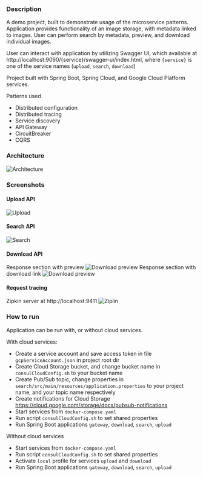 ### Description
A demo project, built to demonstrate usage of the microservice patterns.
Application provides functionality of an image storage, with metadata linked to images. 
User can perform search by metadata, preview, and download individual images.

User can interact with application by utilizing Swagger UI, which available at
http://localhost:9090/{service}/swagger-ui/index.html, where `{service}` is one of the service names (`upload`, `search`, `download`) 

Project built with Spring Boot, Spring Cloud, and Google Cloud Platform services.

Patterns used
- Distributed configuration
- Distributed tracing
- Service discovery
- API Gateway
- CircuitBreaker
- CQRS

### Architecture
![Architecture](.readmeResources/architecture.jpg)

### Screenshots
#### Upload API
![Upload](.readmeResources/upload.png)
#### Search API
![Search](.readmeResources/search.png)
#### Download API
Response section with preview 
![Download preview](.readmeResources/download_preview.png)
Response section with download link
![Download preview](.readmeResources/download_link.png)
#### Request tracing
Zipkin server at http://localhost:9411
![Ziplin](.readmeResources/tracing.png)

### How to run
Application can be run with, or without cloud services.

With cloud services:
- Create a service account and save access token in file `gcpServiceAccount.json` in project root dir
- Create Cloud Storage bucket, and change bucket name in `consulCloudConfig.sh` to your bucket name
- Create Pub/Sub topic, change properties in `search/src/main/resources/application.properties` to your project name, and your topic name respectively
- Create notifications for Cloud Storage https://cloud.google.com/storage/docs/pubsub-notifications
- Start services from `docker-compose.yaml`
- Run script `consulCloudConfig.sh` to set shared properties
- Run Spring Boot applications `gateway`, `download`, `search`, `upload`

Without cloud services
- Start services from `docker-compose.yaml`
- Run script `consulCloudConfig.sh` to set shared properties
- Activate `local` profile for services `upload` and `download`
- Run Spring Boot applications `gateway`, `download`, `search`, `upload`





